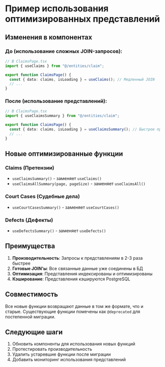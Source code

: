 # Пример использования оптимизированных представлений

## Изменения в компонентах

### До (использование сложных JOIN-запросов):

```typescript
// В ClaimsPage.tsx
import { useClaims } from "@/entities/claim";

export function ClaimsPage() {
  const { data: claims, isLoading } = useClaims(); // Медленный JOIN
  // ...
}
```

### После (использование представлений):

```typescript
// В ClaimsPage.tsx 
import { useClaimsSummary } from "@/entities/claim";

export function ClaimsPage() {
  const { data: claims, isLoading } = useClaimsSummary(); // Быстрое представление
  // ...
}
```

## Новые оптимизированные функции

### Claims (Претензии)
- `useClaimsSummary()` - заменяет `useClaims()`
- `useClaimsAllSummary(page, pageSize)` - заменяет `useClaimsAll()`

### Court Cases (Судебные дела)  
- `useCourtCasesSummary()` - заменяет `useCourtCases()`

### Defects (Дефекты)
- `useDefectsSummary()` - заменяет `useDefects()`

## Преимущества

1. **Производительность**: Запросы к представлениям в 2-3 раза быстрее
2. **Готовые JOIN'ы**: Все связанные данные уже соединены в БД
3. **Оптимизация**: Представления индексированы и оптимизированы
4. **Кэширование**: Представления кэшируются PostgreSQL

## Совместимость

Все новые функции возвращают данные в том же формате, что и старые.
Существующие функции помечены как `@deprecated` для постепенной миграции.

## Следующие шаги

1. Обновить компоненты для использования новых функций
2. Протестировать производительность  
3. Удалить устаревшие функции после миграции
4. Добавить мониторинг использования представлений